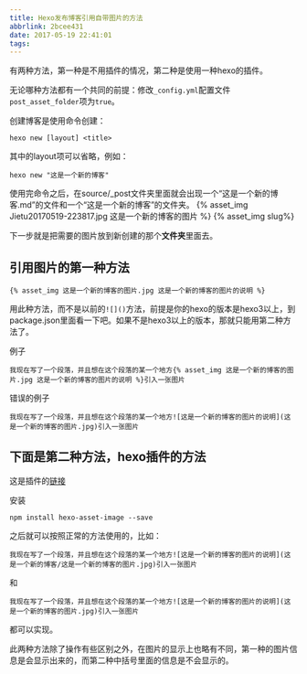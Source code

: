 ```yaml
---
title: Hexo发布博客引用自带图片的方法
abbrlink: 2bcee431
date: 2017-05-19 22:41:01
tags:
---
```

有两种方法，第一种是不用插件的情况，第二种是使用一种hexo的插件。

无论哪种方法都有一个共同的前提：修改`_config.yml`配置文件`post_asset_folder`项为`true`。

创建博客是使用命令创建：

~~~
hexo new [layout] <title>
~~~

其中的layout项可以省略，例如：

~~~
hexo new "这是一个新的博客"
~~~

使用完命令之后，在source/_post文件夹里面就会出现一个“这是一个新的博客.md”的文件和一个“这是一个新的博客”的文件夹。
{% asset_img Jietu20170519-223817.jpg 这是一个新的博客的图片 %}
{% asset_img slug%}

下一步就是把需要的图片放到新创建的那个**文件夹**里面去。

## 引用图片的第一种方法

~~~
{% asset_img 这是一个新的博客的图片.jpg 这是一个新的博客的图片的说明 %}
~~~

用此种方法，而不是以前的`![]()`方法，前提是你的hexo的版本是hexo3以上，到package.json里面看一下吧。如果不是hexo3以上的版本，那就只能用第二种方法了。

例子

~~~
我现在写了一个段落，并且想在这个段落的某一个地方{% asset_img 这是一个新的博客的图片.jpg 这是一个新的博客的图片的说明 %}引入一张图片
~~~

错误的例子

~~~
我现在写了一个段落，并且想在这个段落的某一个地方![这是一个新的博客的图片的说明](这是一个新的博客的图片.jpg)引入一张图片
~~~
## 下面是第二种方法，hexo插件的方法

这是插件的[链接](https://github.com/CodeFalling/hexo-asset-image)

安装

~~~
npm install hexo-asset-image --save
~~~

之后就可以按照正常的方法使用的，比如：

~~~
我现在写了一个段落，并且想在这个段落的某一个地方![这是一个新的博客的图片的说明](这是一个新的博客/这是一个新的博客的图片.jpg)引入一张图片
~~~

和

~~~
我现在写了一个段落，并且想在这个段落的某一个地方![这是一个新的博客的图片的说明](这是一个新的博客的图片.jpg)引入一张图片
~~~

都可以实现。

此两种方法除了操作有些区别之外，在图片的显示上也略有不同，第一种的图片信息是会显示出来的，而第二种中括号里面的信息是不会显示的。
